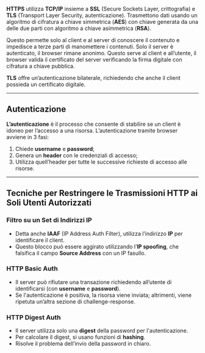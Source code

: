 
**HTTPS** utilizza **TCP/IP** insieme a **SSL** (Secure Sockets Layer, crittografia) e **TLS** (Transport Layer Security, autenticazione). Trasmettono dati usando un algoritmo di cifratura a chiave simmetrica (**AES**) con chiave generata da una delle due parti con algoritmo a chiave asimmetrica (**RSA**).

Questo permette solo al client e al server di conoscere il contenuto e impedisce a terze parti di manomettere i contenuti. Solo il server è autenticato, il browser rimane anonimo. Questo serve al client e all’utente, il browser valida il certificato del server verificando la firma digitale con cifratura a chiave pubblica.

**TLS** offre un’autenticazione bilaterale, richiedendo che anche il client possieda un certificato digitale.

---

## Autenticazione

**L’autenticazione** è il processo che consente di stabilire se un client è idoneo per l’accesso a una risorsa. L’autenticazione tramite browser avviene in 3 fasi:

1. Chiede **username** e **password**;
2. Genera un **header** con le credenziali di accesso;
3. Utilizza quell’header per tutte le successive richieste di accesso alle risorse.

---

## Tecniche per Restringere le Trasmissioni HTTP ai Soli Utenti Autorizzati

### Filtro su un Set di Indirizzi IP

- Detta anche **IAAF** (IP Address Auth Filter), utilizza l’indirizzo **IP** per identificare il client.
- Questo blocco può essere aggirato utilizzando l’**IP spoofing**, che falsifica il campo **Source Address** con un IP fasullo.

### HTTP Basic Auth

- Il server può rifiutare una transazione richiedendo all’utente di identificarsi (con **username** e **password**).
- Se l'autenticazione è positiva, la risorsa viene inviata; altrimenti, viene ripetuta un’altra sezione di challenge-response.

### HTTP Digest Auth

- Il server utilizza solo una **digest** della password per l'autenticazione.
- Per calcolare il digest, si usano funzioni di **hashing**.
- Risolve il problema dell’invio della password in chiaro.
